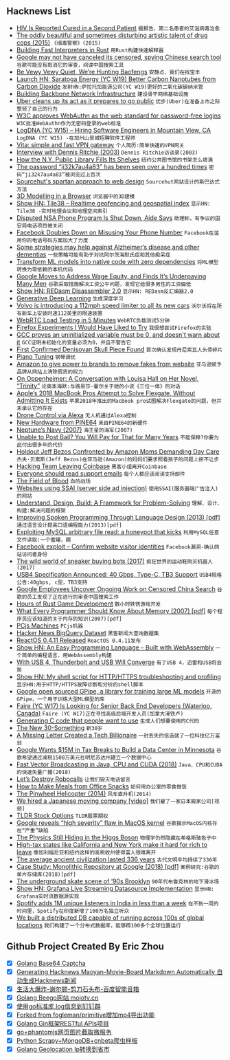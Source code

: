 ## Hacknews List


- [HIV Is Reported Cured in a Second Patient](https://www.nytimes.com/2019/03/04/health/aids-cure-london-patient.html)  `据报告，第二名患者的艾滋病毒治愈`
- [The oddly beautiful and sometimes disturbing artistic talent of drug cops (2015)](https://www.washingtonpost.com/news/wonk/wp/2015/03/20/the-oddly-beautiful-and-sometimes-disturbing-artistic-talent-of-the-nations-drug-cops/)  `《缉毒警察》(2015)`
- [Building Fast Interpreters in Rust](https://blog.cloudflare.com/building-fast-interpreters-in-rust/)  `用Rust构建快速解释器`
- [Google may not have canceled its censored, spying Chinese search tool](https://boingboing.net/2019/03/04/black-budgets-are-us.html)  `谷歌可能没有取消它的审查，间谍中国搜索工具`
- [Be Vewy Vewy Quiet, We’re Hunting Baofengs](https://hackaday.com/2019/03/03/be-vewy-vewy-quiet-were-hunting-baofengs/)  `安静点，我们在找宝丰`
- [Launch HN: Saratoga Energy (YC W19) Better Carbon Nanotubes from Carbon Dioxide](item?id=19303387)  `发射HN:萨拉托加能源公司(YC W19)更好的二氧化碳碳纳米管`
- [Building Backbone Network Infrastructure](https://code.fb.com/connectivity/fiber-optic-cable/)  `建设骨干网络基础设施`
- [Uber cleans up its act as it prepares to go public](https://www.nytimes.com/2019/03/03/technology/uber-ipo-legal-issues.html)  `优步(Uber)在准备上市之际整顿了自己的行为`
- [W3C approves WebAuthn as the web standard for password-free logins](https://venturebeat.com/2019/03/04/w3c-approves-webauthn-as-the-web-standard-for-password-free-logins/)  `W3C批准WebAuthn作为无密码登录的web标准`
- [LogDNA (YC W15) – Hiring Software Engineers in Mountain View, CA](https://boards.greenhouse.io/logdna/jobs/4124607002)  `LogDNA (YC W15) -在加州山景城招聘软件工程师`
- [Vita: simple and fast VPN gateway](https://github.com/inters/vita)  `个人简历:简单快速的VPN网关`
- [Interview with Dennis Ritchie (2003)](https://anders.unix.se/2015/10/26/interview-with-dennis-ritchie-2003/)  `Dennis Ritchie访谈录(2003)`
- [How the N.Y. Public Library Fills Its Shelves](https://www.nytimes.com/2019/03/02/nyregion/new-york-library-books.html)  `纽约公共图书馆的书架怎么填满`
- [The password “ji32k7au4a83” has been seen over a hundred times](https://twitter.com/rqou_/status/1101331385632022528)  `密码“ji32k7au4a83”被浏览过上百次`
- [Sourcehut&#39;s spartan approach to web design](https://drewdevault.com/2019/03/04/sourcehut-design.html)  `Sourcehut网站设计的斯巴达式方法`
- [3D Modelling in a Browser](https://www.vectary.com/)  `浏览器中的3D建模`
- [Show HN: Tile38 – Realtime geofencing and geospatial index](https://github.com/tidwall/tile38)  `显示HN: Tile38 -实时地理会议和地理空间索引`
- [Disputed NSA Phone Program Is Shut Down, Aide Says](https://www.nytimes.com/2019/03/04/us/politics/nsa-phone-records-program-shut-down.html)  `助理称，有争议的国安局电话项目被关闭`
- [Facebook Doubles Down on Misusing Your Phone Number](https://www.eff.org/deeplinks/2019/03/facebook-doubles-down-misusing-your-phone-number)  `Facebook在滥用你的电话号码方面加大了力度`
- [Some strategies may help against Alzheimer’s disease and other dementias](https://www.nytimes.com/2019/03/01/health/dementia-prevention-supplements.html)  `一些策略可能有助于对抗阿尔茨海默氏症和其他痴呆症`
- [Transform ML models into native code with zero dependencies](https://github.com/BayesWitnesses/m2cgen)  `将ML模型转换为零依赖的本机代码`
- [Google Moves to Address Wage Equity, and Finds It’s Underpaying Many Men](https://www.nytimes.com/2019/03/04/technology/google-gender-pay-gap.html)  `谷歌采取措施解决工资公平问题，发现它给很多男性的工资偏低`
- [Show HN: REDasm Disassembler 2.0](https://redasm.io/)  `显示HN: REDasm反汇编器2.0`
- [Generative Deep Learning](https://applied-data.science/blog/generative-deep-learning-book)  `生成深度学习`
- [Volvo is introducing a 112mph speed limiter to all its new cars](https://arstechnica.com/cars/2019/03/from-2020-volvo-will-limit-all-its-new-cars-to-112mph/)  `沃尔沃将在所有新车上安装时速112英里的限速装置`
- [WebRTC Load Testing in 5 Minutes](https://antmedia.io/webrtc-load-testing-in-5-minutes/)  `WebRTC负载测试5分钟`
- [Firefox Experiments I Would Have Liked to Try](http://www.ianbicking.org/blog/2019/03/firefox-experiments-i-would-have-liked.html)  `我很想尝试Firefox的实验`
- [GCC proves an uninitialized variable must be 0, and doesn&#39;t warn about it](https://lkml.org/lkml/2019/2/25/1092)  `GCC证明未初始化的变量必须为0，并且不警告它`
- [First Confirmed Denisovan Skull Piece Found](https://www.sapiens.org/evolution/denisovan-skull-found/)  `首次确认发现丹尼索瓦人头骨碎片`
- [Piano Tuning](https://sidsite.com/articles/190303PianoTuning/)  `钢琴调优`
- [Amazon to give power to brands to remove fakes from website](https://www.theguardian.com/technology/2019/mar/04/amazon-to-give-power-to-brands-to-delete-fakes-from-website)  `亚马逊赋予品牌从网站上清除假货的权力`
- [On Oppenheimer: A Conversation with Louisa Hall on Her Novel, “Trinity”](https://lareviewofbooks.org/article/on-oppenheimer-a-conversation-with-louisa-hall-on-her-novel-trinity/)  `论奥本海默:与路易莎·霍尔关于她的小说《三位一体》的对话`
- [Apple’s 2018 MacBook Pros Attempt to Solve Flexgate, Without Admitting It Exists](https://ifixit.org/blog/13979/apples-2018-macbook-pros-attempt-to-solve-flexgate-without-admitting-it-exists/)  `苹果2018年推出的MacBook pro试图解决Flexgate的问题，但并未承认它的存在`
- [Drone Control via Alexa](https://github.com/rushilgupta/dronecontrol)  `无人机通过Alexa控制`
- [New Hardware from PINE64](https://blog.hackster.io/new-hardware-from-pine64-a7c95e26684d)  `来自PINE64的新硬件`
- [Neptune’s Navy (2007)](http://www.newyorker.com/magazine/2007/11/05/neptunes-navy)  `海王星的海军(2007)`
- [Unable to Post Bail? You Will Pay for That for Many Years](https://www.nytimes.com/2019/03/01/business/cash-bail-system-reform.html)  `不能保释?你要为此付出很多年的代价`
- [Holdout Jeff Bezos Confronted by Amazon Moms Demanding Day Care](https://www.bloomberg.com/news/articles/2019-03-04/holdout-jeff-bezos-confronted-by-amazon-moms-demanding-daycare)  `杰夫·贝索斯(Jeff Bezos)在亚马逊(Amazon)的妈妈们要求照看孩子的问题上拒不让步`
- [Hacking Team Leaving Coinbase](https://blog.coinbase.com/living-up-to-our-values-and-the-neutrino-acquisition-ba98174cdcf6)  `黑客小组离开Coinbase`
- [Everyone should read support emails](https://medium.com/@simonschultzdk/why-everyone-should-read-support-emails-42ca2172e23e)  `每个人都应该阅读支持邮件`
- [The Field of Blood](https://fsgworkinprogress.com/2018/10/11/the-field-of-blood-2/)  `血的战场`
- [Websites using SSAI (server side ad injection)](https://github.com/uBlockOrigin/uAssets/issues/1905)  `使用SSAI(服务器端广告注入)的网站`
- [Understand, Design, Build: A Framework for Problem-Solving](https://lob.com/blog/understand-design-build-a-framework-for-problem-solving)  `理解、设计、构建:解决问题的框架`
- [Improving Spoken Programming Through Language Design (2013) [pdf]](https://digitalrepository.unm.edu/cgi/viewcontent.cgi?article=1027&amp;context=cs_etds)  `通过语言设计提高口语编程能力(2013)[pdf]`
- [Exploiting MySQL arbitrary file read: a honeypot that kicks](http://www.abclinuxu.cz/blog/jenda/2019/2/exploiting-mysql-arbitrary-file-read-a-honeypot-that-kicks)  `利用MySQL任意文件读取:一个蜜罐，踢`
- [Facebook exploit – Confirm website visitor identities](http://www.tomanthony.co.uk/blog/facebook-bug-confirm-user-identities/)  `Facebook漏洞-确认网站访问者身份`
- [The wild world of sneaker buying bots (2017)](https://motherboard.vice.com/en_us/article/d33vpq/inside-the-wild-world-of-sneaker-buying-bots)  `疯狂世界的运动鞋购买机器人(2017)`
- [USB4 Specification Announced: 40 Gbps, Type-C, TB3 Support](https://www.anandtech.com/show/14048/usb4-specification-40-gbps-type-c-tb3)  `USB4规格公告:40gbps, c型，TB3支持`
- [Google Employees Uncover Ongoing Work on Censored China Search](https://theintercept.com/2019/03/04/google-ongoing-project-dragonfly/)  `谷歌的员工发现了正在进行的审查中国搜索工作`
- [Hours of Rust Game Development](http://iolivia.me/posts/24-hours-of-rust-game-dev/)  `数小时铁锈游戏开发`
- [What Every Programmer Should Know About Memory (2007) [pdf]](https://akkadia.org/drepper/cpumemory.pdf)  `每个程序员应该知道的关于内存的知识(2007)[pdf]`
- [PCjs Machines](https://www.pcjs.org/)  `PCjs机器`
- [Hacker News BigQuery Dataset](https://console.cloud.google.com/marketplace/details/y-combinator/hacker-news)  `黑客新闻大查询数据集`
- [ReactOS 0.4.11 Released](https://reactos.org/project-news/reactos-0411-released)  `ReactOS 0.4.11发布`
- [Show HN: An Easy Programming Language – Built with WebAssembly](https://easyprog.online)  `一个简单的编程语言，用WebAssembly构建`
- [With USB 4, Thunderbolt and USB Will Converge](https://techcrunch.com/2019/03/04/with-usb-4-thunderbolt-and-usb-will-converge/)  `有了USB 4，迅雷和USB将会聚`
- [Show HN: My shell script for HTTP/HTTPS troubleshooting and profiling](https://github.com/trimstray/htrace.sh)  `显示HN:用于HTTP/HTTPS故障诊断和分析的shell脚本`
- [Google open sourced GPipe, a library for training large ML models](https://ai.googleblog.com/2019/03/introducing-gpipe-open-source-library.html)  `开源的GPipe，一个用于训练大型ML模型的库`
- [Faire (YC W17) Is Looking for Senior Back End Developers (Waterloo, Canada)](https://boards.greenhouse.io/indigofair/jobs/4005228002?gh_jid=4005228002)  `Faire (YC W17)正在寻找高级后端开发人员(加拿大滑铁卢)`
- [Generating C code that people want to use](http://jonathan.protzenko.fr/2019/01/04/behind-the-scenes.html)  `生成人们想要使用的C代码`
- [The New 30-Something](https://www.nytimes.com/2019/03/02/style/financial-independence-30s.html)  `新30岁`
- [A Missing Letter Created a Tech Billionaire](https://www.bbc.com/news/business-47301446)  `一封丢失的信造就了一位科技亿万富翁`
- [Google Wants $15M in Tax Breaks to Build a Data Center in Minnesota](https://reason.com/blog/2019/03/04/google-wants-15-million-in-tax-breaks-to)  `谷歌希望通过减税1500万美元在明尼苏达州建立一个数据中心`
- [Fast Vector Broadcasting in Java, CPU and CUDA (2018)](https://dragan.rocks/articles/18/Neanderthal-vs-ND4J-vol4)  `Java、CPU和CUDA的快速矢量广播(2018)`
- [Let’s Destroy Robocalls](https://www.nytimes.com/2019/03/01/opinion/robocall-scams.html)  `让我们毁灭电话留言`
- [How to Make Meals from Office Snacks](https://www.nytimes.com/2019/03/04/style/free-office-snacks-diet.html)  `如何用办公室的零食做饭`
- [The Pinwheel Helicopter (2014)](https://www.latimes.com/visuals/photography/la-me-fw-archives-the-pinwheel-helicopter-20180603-story.html#nws=mcnewsletter)  `风车直升机(2014)`
- [We hired a Japanese moving company [video]](https://www.youtube.com/watch?v=ynEjnebw8LA)  `我们雇了一家日本搬家公司[视频]`
- [TLDR Stock Options](https://tldroptions.io/)  `TLDR股票期权`
- [Google reveals “high severity” flaw in MacOS kernel](https://www.neowin.net/news/google-reveals-high-severity-flaw-in-macos-kernel/)  `谷歌揭示MacOS内核存在“严重”缺陷`
- [The Physics Still Hiding in the Higgs Boson](https://www.quantamagazine.org/the-physics-still-hiding-in-the-higgs-boson-20190304/)  `物理学仍然隐藏在希格斯玻色子中`
- [High-tax states like California and New York make it hard for rich to leave](https://www.mercurynews.com/2019/03/04/high-tax-states-make-it-hard-for-the-rich-to-leave/)  `像加利福尼亚和纽约这样的高税收州使得富人很难离开`
- [The average ancient civilization lasted 336 years](http://www.bbc.com/future/story/20190218-the-lifespans-of-ancient-civilisations-compared)  `古代文明平均持续了336年`
- [Case Study: Monolithic Repository at Google (2018) [pdf]](https://people.engr.ncsu.edu/ermurph3/papers/seip18.pdf)  `案例研究:谷歌的单片存储库(2018)[pdf]`
- [The underground skate scene of ‘90s Brooklyn](https://www.huckmag.com/art-and-culture/photography-2/the-underground-skate-scene-of-90s-brooklyn/)  `90年代布鲁克林的地下滑冰场`
- [Show HN: Grafana Live Streaming Datasource Implementation](https://github.com/seanlaff/simple-streaming-datasource)  `显示HN: Grafana实时流数据源实现`
- [Spotify adds 1M unique listeners in India in less than a week](https://www.reuters.com/article/us-spotify-india-idUSKCN1QL22C)  `在不到一周的时间里，Spotify在印度新增了100万名独立听众`
- [We built a distributed DB capable of running across 100s of global locations](https://www.macrometa.co/blog/why-global-edge-fabric)  `我们构建了一个分布式数据库，能够跨100多个全球位置运行`

## Github Project Created By Eric Zhou

- [x] [Golang Base64 Captcha](https://github.com/mojocn/base64Captcha)
- [x] [Generating Hacknews Maoyan-Movie-Board Markdown Automatically 自动生成Hacknews新闻](https://github.com/dejavuzhou/md-genie)
- [x] [生活大爆炸-谢尔顿-剪刀石头布-百度智能音箱](https://github.com/mojocn/dueros-bang-game)
- [x] [Golang Beego网站 mojotv.cn](https://github.com/mojocn/www.mojotv.cn)
- [x] [使用go标准库,log信息到钉钉群](https://github.com/mojocn/dooger)
- [x] [Forked from fogleman/primitive增加mp4导出功能](https://github.com/mojocn/primitive)
- [x] [Golang Gin框架RESTful APIs项目](https://github.com/JJJJJJJerk/ezier-golang-web-api-framework)
- [x] [go+phantomjs网页图片截取微服务](https://github.com/mojocn/screen_shot)
- [x] [Python Scrapy+MongoDB+cnbeta爬虫样板](https://github.com/mojocn/scrapy_mongodb_boilerplate_cnbeta)
- [x] [Golang Geolocation Ip转换到省市](https://github.com/mojocn/ip2location)